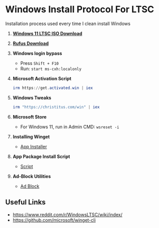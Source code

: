 # Windows Install Protocol For LTSC

Installation process used every time I clean install Windows

1. [**Windows 11 LTSC ISO Download**](https://massgrave.dev/windows_ltsc_links)
2. [**Rufus Download**](https://rufus.ie/en/)
3. **Windows login bypass**
   - Press `Shift + F10`
   - Run: `start ms-cxh:localonly`
4. **Microsoft Activation Script**

   ```powershell
   irm https://get.activated.win | iex
   ```

5. **Windows Tweaks**

   ```powershell
   irm "https://christitus.com/win" | iex
   ```

6. **Microsoft Store**
   - For Windows 11, run in Admin CMD: `wsreset -i`
7. **Installing Winget**

   - [App Installer](https://apps.microsoft.com/detail/9nblggh4nns1?hl=en-US&gl=CA)

8. **App Package Install Script**

   - [Script](App-Package-Script.md)

9. **Ad-Block Utilities**
   - [Ad Block](adblock-utilities.md)

## Useful Links

- <https://www.reddit.com/r/WindowsLTSC/wiki/index/>
- <https://github.com/microsoft/winget-cli>
